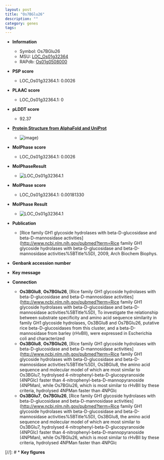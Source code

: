 ```yaml
---
layout: post
title: "Os7BGlu26"
description: ""
category: genes
tags: 
---
```


* **Information**  
    + Symbol: Os7BGlu26  
    + MSU: [LOC_Os01g32364](http://rice.plantbiology.msu.edu/cgi-bin/ORF_infopage.cgi?orf=LOC_Os01g32364)  
    + RAPdb: [Os01g0508000](http://rapdb.dna.affrc.go.jp/viewer/gbrowse_details/irgsp1?name=Os01g0508000)  

* **PSP score**  
    + LOC_Os01g32364.1: 0.0026 

* **PLAAC score**  
    + LOC_Os01g32364.1: 0 

* **pLDDT score**
    + 92.37

* **[Protein Structure from AlphaFold and UniProt](https://www.uniprot.org/uniprotkb/Q5QMT0/entry#structure)**
    + ![image](https://ricepsp.github.io/images/Q5/AF-Q5QMT0-F1.png))

* **MolPhase score**
    + LOC_Os01g32364.1: 0.0026

* **MolPhaseResult**
    + ![LOC_Os01g32364.1](https://ricepsp.github.io/pictures/LOC_Os01g/LOC_Os01g32364.1.png)

* **MolPhase score**
    + LOC_Os01g32364.1: 0.00181330

* **MolPhase Result**
    + ![LOC_Os01g32364.1](https://304243504.github.io/Pictures/LOC_Os01g/LOC_Os01g32364.1.png)

* **Publication**  
    + [Rice family GH1 glycoside hydrolases with beta-D-glucosidase and beta-D-mannosidase activities](http://www.ncbi.nlm.nih.gov/pubmed?term=Rice family GH1 glycoside hydrolases with beta-D-glucosidase and beta-D-mannosidase activities%5BTitle%5D), 2009, Arch Biochem Biophys.

* **Genbank accession number**  

* **Key message**  

* **Connection**  
    + __Os3BGlu8__, __Os7BGlu26__, [Rice family GH1 glycoside hydrolases with beta-D-glucosidase and beta-D-mannosidase activities](http://www.ncbi.nlm.nih.gov/pubmed?term=Rice family GH1 glycoside hydrolases with beta-D-glucosidase and beta-D-mannosidase activities%5BTitle%5D), To investigate the relationship between substrate specificity and amino acid sequence similarity in family GH1 glycoside hydrolases, Os3BGlu8 and Os7BGlu26, putative rice beta-D-glucosidases from this cluster, and a beta-D-mannosidase from barley (rHvBII), were expressed in Escherichia coli and characterized
    + __Os3BGlu8__, __Os7BGlu26__, [Rice family GH1 glycoside hydrolases with beta-D-glucosidase and beta-D-mannosidase activities](http://www.ncbi.nlm.nih.gov/pubmed?term=Rice family GH1 glycoside hydrolases with beta-D-glucosidase and beta-D-mannosidase activities%5BTitle%5D), Os3BGlu8, the amino acid sequence and molecular model of which are most similar to Os3BGlu7, hydrolysed 4-nitrophenyl-beta-D-glucopyranoside (4NPGlc) faster than 4-nitrophenyl-beta-D-mannopyranoside (4NPMan), while Os7BGlu26, which is most similar to rHvBII by these criteria, hydrolysed 4NPMan faster than 4NPGlc
    + __Os3BGlu7__, __Os7BGlu26__, [Rice family GH1 glycoside hydrolases with beta-D-glucosidase and beta-D-mannosidase activities](http://www.ncbi.nlm.nih.gov/pubmed?term=Rice family GH1 glycoside hydrolases with beta-D-glucosidase and beta-D-mannosidase activities%5BTitle%5D), Os3BGlu8, the amino acid sequence and molecular model of which are most similar to Os3BGlu7, hydrolysed 4-nitrophenyl-beta-D-glucopyranoside (4NPGlc) faster than 4-nitrophenyl-beta-D-mannopyranoside (4NPMan), while Os7BGlu26, which is most similar to rHvBII by these criteria, hydrolysed 4NPMan faster than 4NPGlc

[//]: # * **Key figures**  


